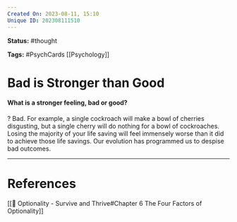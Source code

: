```yaml
---
Created On: 2023-08-11, 15:10
Unique ID: 202308111510
---
```

**Status:** #thought 

**Tags:**  #PsychCards [[Psychology]]

# Bad is Stronger than Good
#### What is a stronger feeling, bad or good? 
?
Bad. For example, a single cockroach will make a bowl of cherries disgusting, but a single cherry will do nothing for a bowl of cockroaches. 
Losing the majority of your life saving will feel immensely worse than it did to achieve those life savings. 
Our evolution has programmed us to despise bad outcomes. 
<!--SR:!2024-12-18,180,290-->



---
# References
[[📗 Optionality - Survive and Thrive#Chapter 6 The Four Factors of Optionality]]
